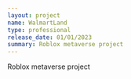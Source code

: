 ```yaml
---
layout: project
name: WalmartLand
type: professional
release_date: 01/01/2023
summary: Roblox metaverse project
---
```


Roblox metaverse project